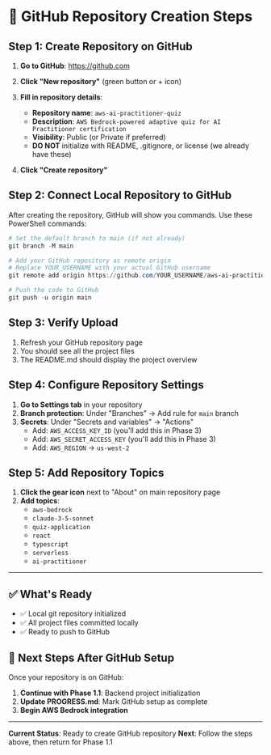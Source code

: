 # 🚀 GitHub Repository Creation Steps

## Step 1: Create Repository on GitHub

1. **Go to GitHub**: https://github.com
2. **Click "New repository"** (green button or + icon)
3. **Fill in repository details**:
   - **Repository name**: `aws-ai-practitioner-quiz`
   - **Description**: `AWS Bedrock-powered adaptive quiz for AI Practitioner certification`
   - **Visibility**: Public (or Private if preferred)
   - **DO NOT** initialize with README, .gitignore, or license (we already have these)

4. **Click "Create repository"**

## Step 2: Connect Local Repository to GitHub

After creating the repository, GitHub will show you commands. Use these PowerShell commands:

```powershell
# Set the default branch to main (if not already)
git branch -M main

# Add your GitHub repository as remote origin
# Replace YOUR_USERNAME with your actual GitHub username
git remote add origin https://github.com/YOUR_USERNAME/aws-ai-practitioner-quiz.git

# Push the code to GitHub
git push -u origin main
```

## Step 3: Verify Upload

1. Refresh your GitHub repository page
2. You should see all the project files
3. The README.md should display the project overview

## Step 4: Configure Repository Settings

1. **Go to Settings tab** in your repository
2. **Branch protection**: Under "Branches" → Add rule for `main` branch
3. **Secrets**: Under "Secrets and variables" → "Actions"
   - Add: `AWS_ACCESS_KEY_ID` (you'll add this in Phase 3)
   - Add: `AWS_SECRET_ACCESS_KEY` (you'll add this in Phase 3)
   - Add: `AWS_REGION` → `us-west-2`

## Step 5: Add Repository Topics

1. **Click the gear icon** next to "About" on main repository page
2. **Add topics**:
   - `aws-bedrock`
   - `claude-3-5-sonnet`
   - `quiz-application`
   - `react`
   - `typescript`
   - `serverless`
   - `ai-practitioner`

---

## ✅ What's Ready

- ✅ Local git repository initialized
- ✅ All project files committed locally
- ✅ Ready to push to GitHub

## 🔄 Next Steps After GitHub Setup

Once your repository is on GitHub:

1. **Continue with Phase 1.1**: Backend project initialization
2. **Update PROGRESS.md**: Mark GitHub setup as complete
3. **Begin AWS Bedrock integration**

---

**Current Status**: Ready to create GitHub repository
**Next**: Follow the steps above, then return for Phase 1.1
